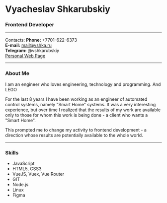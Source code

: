 # Vyacheslav Shkarubskiy

### Frontend Developer

---

Contacts:
**Phone:** +7701-622-6373<br>
**E-mail:** mail@vshka.ru<br>
**Telegram:** @vshkarubskiy<br>
[Personal Web Page](https://vshka.ru)

---

### About Me

I am an engineer who loves engineering, technology and programming. And LEGO<br>

For the last 8 years I have been working as an engineer of automated control systems, namely "Smart Home" systems. It was a very interesting experience, but over time I realized that the results of my work are available only to those for whom this work is being done - a client who wants a "Smart Home".<br>

This prompted me to change my activity to frontend development - a direction whose results are potentially available to the whole world.<br>

---

### Skills

- JavaScript
- HTML5, CSS3
- VueJS, Vuex, Vue Router
- GIT
- Node.js
- Linux
- Figma
